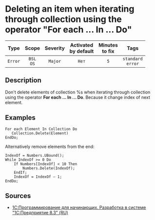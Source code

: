 # Deleting an item when iterating through collection using the operator "For each ... In ... Do"

| Type | Scope | Severity | Activated<br/>by default | Minutes<br/>to fix | Tags |
| :-: | :-: | :-: | :-: | :-: | :-: |
| `Error` | `BSL`<br/>`OS` | `Major` | `Нет` | `5` | `standard`<br/>`error` |

<!-- Блоки выше заполняются автоматически, не трогать -->
## Description

Don't delete elements of collection %s when iterating through collection using the 
operator **For each ... In ... Do**. Because it change index of next element.

## Examples

```bsl
For each Element In Collection Do
   Collection.Delete(Element)
EndDo;
```

Alternatively remove elements from the end:

```bsl
IndexOf = Numbers.UBound();
While IndexOf >= 0 Do
    If Numbers[IndexOf] < 10 Then
        Numbers.Delete(IndexOf);
    EndIf;
    IndexOf = IndexOf – 1;
EndDo;
```

## Sources

* [1С:Программирование для начинающих. Разработка в системе "1С:Предприятие 8.3" (RU)](https://its.1c.ru/db/pubprogforbeginners#content:88:hdoc)
